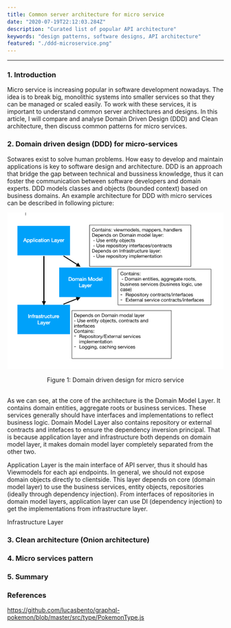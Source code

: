 ```yaml
---
title: Common server architecture for micro service
date: "2020-07-19T22:12:03.284Z"
description: "Curated list of popular API architecture"
keywords: "design patterns, software designs, API architecture"
featured: "./ddd-microservice.png"
---
```

***

### 1. Introduction

Micro service is increasing popular in software development nowadays. The idea is to break big, monolithic systems into smaller services so that they can be managed or scaled easily. To work with these services, it is important to understand common server architectures and designs. In this article, I will compare and analyse Domain Driven Design (DDD) and Clean architecture, then discuss common patterns for micro services.

### 2. Domain driven design (DDD) for micro-services

Sotwares exist to solve human problems. How easy to develop and maintain applications is key to software design and architecture. DDD is an approach that bridge the gap between technical and bussiness knowledge, thus it can foster the communication between software developers and domain experts. DDD models classes and objects (bounded context) based on business domains. An example architecture for DDD with micro services can be described in following picture:

![Domain driven design for micro service](./ddd-microservice.png)

<center>Figure 1: Domain driven design for micro service</center> <br/>

As we can see, at the core of the architecture is the Domain Model Layer. It contains domain entities, aggregate roots or business services. These services generally should have interfaces and implementations to reflect business logic. Domain Model Layer also contains repository or external contracts and intefaces to ensure the dependency inversion principal. That is because application layer and infrastructure both depends on domain model layer, it makes domain model layer completely separated from the other two.

Application Layer is the main interface of API server, thus it should has Viewmodels for each api endpoints. In general, we should not expose domain objects directly to clientside. This layer depends on core (domain model layer) to use the business services, entity objects, repositories (ideally through dependency injection). From interfaces of repositories in domain model layers, application layer can use DI (dependency injection) to get the implementations from infrastructure layer.

Infrastructure Layer

### 3. Clean architecture (Onion architecture)

### 4. Micro services pattern

### 5. Summary

### References
https://github.com/lucasbento/graphql-pokemon/blob/master/src/type/PokemonType.js